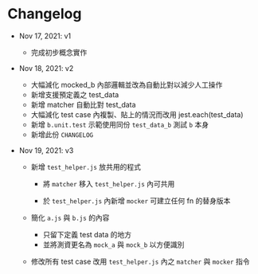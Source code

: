# Changelog

  - Nov 17, 2021: v1

    - 完成初步概念實作

  - Nov 18, 2021: v2

    - 大幅減化 mocked_b 內部邏輯並改為自動比對以減少人工操作
    - 新增支援預定義之 test_data
    - 新增 matcher 自動比對 test_data
    - 大幅減化 test case 內複製、貼上的情況而改用 jest.each(test_data)
    - 新增 `b.unit.test` 示範使用同份 `test_data_b` 測試 `b` 本身
    - 新增此份 `CHANGELOG`

  - Nov 19, 2021: v3

    - 新增 `test_helper.js` 放共用的程式

      - 將 `matcher` 移入 `test_helper.js` 內可共用

      - 於 `test_helper.js` 內新增 `mocker` 可建立任何 fn 的替身版本

    - 簡化 `a.js` 與 `b.js` 的內容

      - 只留下定義 test data 的地方
      - 並將測資更名為 `mock_a` 與 `mock_b` 以方便識別

    - 修改所有 test case 改用 `test_helper.js` 內之 `matcher` 與 `mocker` 指令
